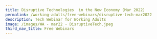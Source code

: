 ```yaml
---
title: Disruptive Technologies  in the New Economy (Mar 2022)
permalink: /working-adults/free-webinars/disruptive-tech-mar2022
description: Tech Webinar for Working Adults
image: /images/WA - mar22 - DisruptiveTech.jpeg
third_nav_title: Free Webinars
---
```

